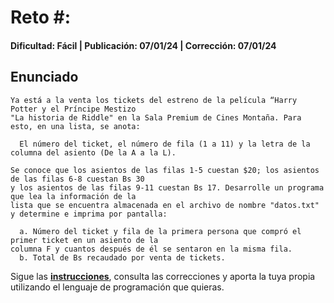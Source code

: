 # Reto #: 
#### Dificultad: Fácil | Publicación: 07/01/24 | Corrección: 07/01/24

## Enunciado

```
Ya está a la venta los tickets del estreno de la película “Harry Potter y el Príncipe Mestizo
"La historia de Riddle" en la Sala Premium de Cines Montaña. Para esto, en una lista, se anota:

  El número del ticket, el número de fila (1 a 11) y la letra de la columna del asiento (De la A a la L). 

Se conoce que los asientos de las filas 1-5 cuestan $20; los asientos de las filas 6-8 cuestan Bs 30 
y los asientos de las filas 9-11 cuestan Bs 17. Desarrolle un programa que lea la información de la 
lista que se encuentra almacenada en el archivo de nombre "datos.txt" y determine e imprima por pantalla:

  a. Número del ticket y fila de la primera persona que compró el primer ticket en un asiento de la 
columna F y cuantos después de él se sentaron en la misma fila.
  b. Total de Bs recaudado por venta de tickets.
```
Sigue las **[instrucciones](../../README.md)**, consulta las correcciones y aporta la tuya propia utilizando el lenguaje de programación que quieras.
